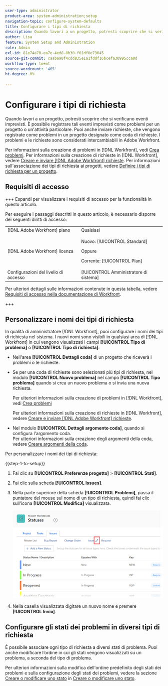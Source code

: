 ```yaml
---
user-type: administrator
product-area: system-administration;setup
navigation-topic: configure-system-defaults
title: Configurare i tipi di richiesta
description: Quando lavori a un progetto, potresti scoprire che si verificano eventi imprevisti. È possibile registrare tali eventi imprevisti come problemi per un progetto o un'attività particolare. Puoi anche inviare richieste, che vengono registrate come problemi in un progetto designato come coda di richieste. I problemi e le richieste sono considerati intercambiabili in Adobe Workfront.
author: Lisa
feature: System Setup and Administration
role: Admin
exl-id: 81e74a70-ea7e-4ed8-8b30-f01df0e73645
source-git-commit: caaba90f4cdd835e1a1fddf16bcefa30995cca0d
workflow-type: tm+mt
source-wordcount: '465'
ht-degree: 0%

---
```


# Configurare i tipi di richiesta

Quando lavori a un progetto, potresti scoprire che si verificano eventi imprevisti. È possibile registrare tali eventi imprevisti come problemi per un progetto o un&#39;attività particolare. Puoi anche inviare richieste, che vengono registrate come problemi in un progetto designato come coda di richieste. I problemi e le richieste sono considerati intercambiabili in Adobe Workfront.

Per informazioni sulla creazione di problemi in [!DNL Workfront], vedi [Crea problemi](../../../manage-work/issues/manage-issues/create-issues.md). Per informazioni sulla creazione di richieste in [!DNL Workfront], vedere [Creare e inviare [!DNL Adobe Workfront] richieste](../../../manage-work/requests/create-requests/create-submit-requests.md). Per informazioni sull&#39;associazione dei tipi di richiesta ai progetti, vedere [Definire i tipi di richiesta per un progetto](../../../manage-work/requests/create-and-manage-request-queues/define-request-types-for-project.md).

## Requisiti di accesso

+++ Espandi per visualizzare i requisiti di accesso per la funzionalità in questo articolo.

Per eseguire i passaggi descritti in questo articolo, è necessario disporre dei seguenti diritti di accesso:

<table style="table-layout:auto"> 
 <col> 
 <col> 
 <tbody> 
  <tr> 
   <td role="rowheader">[!DNL Adobe Workfront] piano</td> 
   <td>Qualsiasi</td> 
  </tr> 
  <tr> 
   <td role="rowheader">[!DNL Adobe Workfront] licenza</td> 
   <td><p>Nuovo: [!UICONTROL Standard]</p>
   Oppure
   <p>Corrente: [!UICONTROL Plan]</p>
   </td> 
  </tr>
  <tr> 
   <td role="rowheader">Configurazioni del livello di accesso</td> 
   <td>[!UICONTROL Amministratore di sistema]</td>
  </tr> 
 </tbody> 
</table>

Per ulteriori dettagli sulle informazioni contenute in questa tabella, vedere [Requisiti di accesso nella documentazione di Workfront](/help/quicksilver/administration-and-setup/add-users/access-levels-and-object-permissions/access-level-requirements-in-documentation.md).

+++

<!--
THIS IS DRAFTED IN FLARE
<h2>Set what issue or request types are allowed for a project</h2>
<p>You can organize the kind of issues or requests that are logged in Workfront by Request Types. This organization is useful for reporting reasons and for helping users understand what kind of unexpected work might occur during the lifetime of a project.</p>
<p>You can specify the type of requests that can be logged on a project when you configure the <strong>Queue Details</strong> area for the project. </p>
<ol>
<li value="1"> <p> Click <strong>Projects</strong> in the Main Menu. <img src="assets/main-menu-icon.png"> </p> </li>
<li value="2">Click the name of the project to open it.</li>
<li value="3"> In the left panel, click <strong>Queue Details</strong>. </li>
<li value="4"> <p>In the <strong>Queue Properties</strong> section, select the <strong>Request Types</strong> you want for the project.</p> <note type="note">
You must have at least one request type selected. You can select multiple request types.
</note> </li>
<li value="5"> <p>Click <strong>Save</strong>.</p> <p>The request types you specified will be available to select when you enter a new issue on a task or a project, or when you submit a new request to the project.</p> </li>
</ol>
</div>
-->

## Personalizzare i nomi dei tipi di richiesta

In qualità di amministratore [!DNL Workfront], puoi configurare i nomi dei tipi di richiesta nel sistema. I nuovi nomi sono visibili in qualsiasi area di [!DNL Workfront] in cui vengono visualizzati i campi **[!UICONTROL Tipo di problema]** o **[!UICONTROL Tipo di richiesta]**:

* Nell&#39;area **[!UICONTROL Dettagli coda]** di un progetto che riceverà i problemi o le richieste.
* Se per una coda di richieste sono selezionati più tipi di richiesta, nel modulo **[!UICONTROL Nuovo problema]** nel campo **[!UICONTROL Tipo problema]** quando si crea un nuovo problema o si invia una nuova richiesta.

  Per ulteriori informazioni sulla creazione di problemi in [!DNL Workfront], vedi [Crea problemi](../../../manage-work/issues/manage-issues/create-issues.md)

  Per ulteriori informazioni sulla creazione di richieste in [!DNL Workfront], vedere [Creare e inviare [!DNL Adobe Workfront] richieste](../../../manage-work/requests/create-requests/create-submit-requests.md).

* Nel modulo **[!UICONTROL Dettagli argomento coda]**, quando si configura l&#39;argomento coda.\
   Per ulteriori informazioni sulla creazione degli argomenti della coda, vedere [Creare argomenti della coda](../../../manage-work/requests/create-and-manage-request-queues/create-queue-topics.md).

Per personalizzare i nomi dei tipi di richiesta:

{{step-1-to-setup}}

1. Fai clic su **[!UICONTROL Preferenze progetto]** > **[!UICONTROL Stati]**.

1. Fai clic sulla scheda **[!UICONTROL Issues]**.
1. Nella parte superiore della scheda **[!UICONTROL Problemi]**, passa il puntatore del mouse sul nome di un tipo di richiesta, quindi fai clic sull&#39;icona **[!UICONTROL Modifica]** visualizzata.

   ![](assets/edit-request-type-name-nwe.png)

1. Nella casella visualizzata digitare un nuovo nome e premere **[!UICONTROL Invio]**.

## Configurare gli stati dei problemi in diversi tipi di richiesta

È possibile associare ogni tipo di richiesta a diversi stati di problema. Puoi anche modificare l’ordine in cui gli stati vengono visualizzati su un problema, a seconda del tipo di problema.

Per ulteriori informazioni sulla modifica dell&#39;ordine predefinito degli stati dei problemi e sulla configurazione degli stati dei problemi, vedere la sezione [Creare o modificare uno stato](../../../administration-and-setup/customize-workfront/creating-custom-status-and-priority-labels/create-or-edit-a-status.md) in [Creare o modificare uno stato](../../../administration-and-setup/customize-workfront/creating-custom-status-and-priority-labels/create-or-edit-a-status.md).
